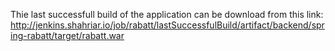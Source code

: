 Thie last successfull build of the application can be download from this link: 
http://jenkins.shahriar.io/job/rabatt/lastSuccessfulBuild/artifact/backend/spring-rabatt/target/rabatt.war
